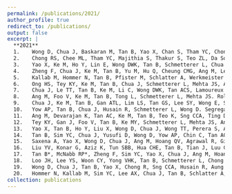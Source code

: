 ```yaml
---
permalink: /publications/2021/
author_profile: true
redirect_to: /publications/
output: false
excerpt: |
  **2021**
  1.	Wong D, Chua J, Baskaran M, Tan B, Yao X, Chan S, Tham YC, Chong R, Aung T, Lamoureux EL, Vithana EN, Cheng CY, Schmetterer L. Factors affecting the diagnostic performance of circumpapillary retinal nerve fibre layer measurement in glaucoma. Br J Ophthalmol. 2021 Mar;105(3):397-402. 
  2.	Chong RS, Chee ML, Tham YC, Majithia S, Thakur S, Teo ZL, Da Soh Z, Chua J, Tan B, Wong DWK, Schmetterer L, Sabanayagam C, Cheng CY. Association of Antihypertensive Medication with Retinal Nerve Fiber Layer and Ganglion Cell- Inner Plexiform Layer Thickness. Ophthalmology. 2021 Mar;128(3):393-400. 
  3.	Yao X, Ke M, Ho Y, Lin E, Wong DWK, Tan B, Schmetterer L, Chua J. Comparison of retinal vessel diameter measurements from swept-source OCT angiography and adaptive optics ophthalmoscope. Br J Ophthalmol. 2021 Mar;105(3):426-431. 
  4.	Zheng F, Chua J, Ke M, Tan B, Yu M, Hu Q, Cheung CMG, Ang M, Lee SY, Wong TY; SNEC Retina Group, Schmetterer L, Wong CW, Hoang QV. Quantitative OCT angiography of the retinal microvasculature and choriocapillaris in highly myopic eyes with myopic macular degeneration. Br J Ophthalmol. 2021 Jan 4:bjophthalmol-2020-317632. 
  5.	Kallab M, Hommer N, Tan B, Pfister M, Schlatter A, Werkmeister RM, Chua J, Schmidl D, Schmetterer L, Garhöfer G. Plexus-specific effect of flicker-light stimulation on the retinal microvasculature assessed with optical coherence tomography angiography. Am J Physiol Heart Circ Physiol. 2021 Jan 1;320(1):H23-H28. 
  6.	Ong HS, Tey KY, Ke M, Tan B, Chua J, Schmetterer L, Mehta JS, Ang M. A pilot study investigating anterior segment optical coherence tomography angiography as a non-invasive tool in evaluating corneal vascularisation. Sci Rep. 2021 Jan 13;11(1):1212. 
  7.	Chua J, Le TT, Tan B, Ke M, Li C, Wong DWK, Tan ACS, Lamoureux E, Wong TY, Chin CWL, Schmetterer L. Choriocapillaris microvasculature dysfunction in systemic hypertension. Sci Rep. 2021 Feb 25;11(1):4603. 
  8.	Ang M, Foo V, Ke M, Tan B, Tong L, Schmetterer L, Mehta JS. Role of anterior segment optical coherence tomography angiography in assessing limbal vasculature in acute chemical injury of the eye. Br J Ophthalmol. 2021 Mar 30:bjophthalmol-2021-318847. 
  9.	Chua J, Ke M, Tan B, Gan ATL, Lim LS, Tan GS, Lee SY, Wong E, Schmetterer L, Cheung N. Association of macular and choroidal perfusion with long-term visual outcomes after macula-off rhegmatogenous retinal detachment. Br J Ophthalmol. 2021 Apr 7:bjophthalmol-2021-318907. 
  10.	Yow AP, Tan B, Chua J, Husain R, Schmetterer L, Wong D. Segregation of neuronal-vascular components in a retinal nerve fiber layer for thickness measurement using OCT and OCT angiography. Biomed Opt Express. 2021 May 7;12(6):3228-3240. 
  11.	Ang M, Devarajan K, Tan AC, Ke M, Tan B, Teo K, Sng CCA, Ting DS, Schmetterer L. Anterior segment optical coherence tomography angiography for iris vasculature in pigmented eyes. Br J Ophthalmol. 2021 Jul;105(7):929-934. 
  12.	Tey KY, Gan J, Foo V, Tan B, Ke MY, Schmetterer L, Mehta JS, Ang M. Role of anterior segment optical coherence tomography angiography in the assessment of acute chemical ocular injury: a pilot animal model study. Sci Rep. 2021 Aug 17;11(1):16625. 
  13.	Yao X, Tan B, Ho Y, Liu X, Wong D, Chua J, Wong TT, Perera S, Ang M, Werkmeister RM, Schmetterer L. Full circumferential morphological analysis of Schlemm's canal in human eyes using megahertz swept source OCT. Biomed Opt Express. 2021 Jun 7;12(7):3865-3877. 
  14.	Tan B, Sim YC, Chua J, Yusufi D, Wong D, Yow AP, Chin C, Tan ACS, Sng CCA, Agrawal R, Gopal L, Sim R, Tan G, Lamoureux E, Schmetterer L. Developing a normative database for retinal perfusion using optical coherence tomography angiography. Biomed Opt Express. 2021 Jun 14;12(7):4032-4045. 
  15.	Saxena A, Yao X, Wong D, Chua J, Ang M, Hoang QV, Agrawal R, Girard M, Cheung G, Schmetterer L, Tan B. Framework for quantitative three-dimensional choroidal vasculature analysis using optical coherence tomography. Biomed Opt Express. 2021 Jul 19;12(8):4982-4996. 
  16.	Liu YV, Konar G, Aziz K, Tun SBB, Hua CHE, Tan B, Tian J, Luu CD, Barathi VA, Singh MS. Localized Structural and Functional Deficits in a Nonhuman Primate Model of Outer Retinal Atrophy. Invest Ophthalmol Vis Sci. 2021 Oct 4;62(13):8. 
  17.	Tan B*, McNabb RP*, Zheng F, Sim YC, Yao X, Chua J, Ang M, Hoang QV, Kuo AN, Schmetterer L. Ultrawide field, distortion-corrected ocular shape estimation with MHz optical coherence tomography (OCT). Biomed Opt Express. 2021 Aug 23;12(9):5770-5781. 
  18.	Loo JH, Lee YS, Woon CY, Yong VHK, Tan B, Schmetterer L, Chong RS. Loss of Caveolin-1 Impairs Light Flicker-Induced Neurovascular Coupling at the Optic Nerve Head. Front Neurosci. 2021 Nov 8;15:764898. 
  19.	Wong D, Chua J, Tan B, Yao X, Chong R, Sng CCA, Husain R, Aung T, Garway- Heath D, Schmetterer L. Combining OCT and OCTA for Focal Structure-Function Modeling in Early Primary Open-Angle Glaucoma. Invest Ophthalmol Vis Sci. 2021 Dec 1;62(15):8. 
  20.	Hommer N, Kallab M, Sim YC, Lee AX, Chua J, Tan B, Schlatter A, Werkmeister RM, Schmidl D, Schmetterer L, Garhöfer G. Effect of hyperoxia and hypoxia on retinal vascular parameters assessed with optical coherence tomography angiography. Acta Ophthalmol. 2021 Dec 8. 
collection: publications
---
```

